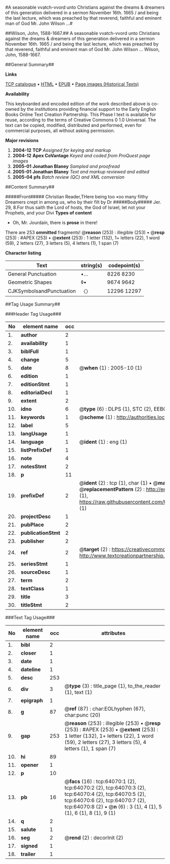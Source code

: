 #A seasonable vvatch-vvord unto Christians against the dreams & dreamers of this generation delivered in a sermon November 16th. 1665 / and being the last lecture, which was preached by that reverend, faithful and eminent man of God Mr. John Wilson ...#

##Wilson, John, 1588-1667.##
A seasonable vvatch-vvord unto Christians against the dreams & dreamers of this generation delivered in a sermon November 16th. 1665 / and being the last lecture, which was preached by that reverend, faithful and eminent man of God Mr. John Wilson ...
Wilson, John, 1588-1667.

##General Summary##

**Links**

[TCP catalogue](http://www.ota.ox.ac.uk/tcp/)  • 
[HTML](http://tei.it.ox.ac.uk/tcp/Texts-HTML/free/A66/A66550.html)  • 
[EPUB](http://tei.it.ox.ac.uk/tcp/Texts-EPUB/free/A66/A66550.epub) • 
[Page images (Historical Texts)](https://data.historicaltexts.jisc.ac.uk/view?pubId=eebo-12596913e&pageId=eebo-12596913e-64070-1)

**Availability**

This keyboarded and encoded edition of the
	       work described above is co-owned by the institutions
	       providing financial support to the Early English Books
	       Online Text Creation Partnership. This Phase I text is
	       available for reuse, according to the terms of Creative
	       Commons 0 1.0 Universal. The text can be copied,
	       modified, distributed and performed, even for
	       commercial purposes, all without asking permission.

**Major revisions**

1. __2004-12__ __TCP__ *Assigned for keying and markup*
1. __2004-12__ __Apex CoVantage__ *Keyed and coded from ProQuest page images*
1. __2005-01__ __Jonathan Blaney__ *Sampled and proofread*
1. __2005-01__ __Jonathan Blaney__ *Text and markup reviewed and edited*
1. __2005-04__ __pfs__ *Batch review (QC) and XML conversion*

##Content Summary##

#####Front#####
Christian Reader,THere being too •oo many filthy Dreamers crept in among us, who by their filt by Dr
#####Body#####
Jer. 29, 8.For thus saith the Lord of hosts, the God of Israel, let not your Prophets, and your Divi
**Types of content**

  * Oh, Mr. Jourdain, there is **prose** in there!

There are 253 **ommitted** fragments! 
 @__reason__ (253) : illegible (253)  •  @__resp__ (253) : #APEX (253)  •  @__extent__ (253) : 1 letter (132), 1+ letters (22), 1 word (59), 2 letters (27), 3 letters (5), 4 letters (1), 1 span (7)

**Character listing**


|Text|string(s)|codepoint(s)|
|---|---|---|
|General Punctuation|•…|8226 8230|
|Geometric Shapes|◊▪|9674 9642|
|CJKSymbolsandPunctuation|〈〉|12296 12297|

##Tag Usage Summary##

###Header Tag Usage###

|No|element name|occ|attributes|
|---|---|---|---|
|1.|__author__|2||
|2.|__availability__|1||
|3.|__biblFull__|1||
|4.|__change__|5||
|5.|__date__|8| @__when__ (1) : 2005-10 (1)|
|6.|__edition__|1||
|7.|__editionStmt__|1||
|8.|__editorialDecl__|1||
|9.|__extent__|2||
|10.|__idno__|6| @__type__ (6) : DLPS (1), STC (2), EEBO-CITATION (1), OCLC (1), VID (1)|
|11.|__keywords__|1| @__scheme__ (1) : http://authorities.loc.gov/ (1)|
|12.|__label__|5||
|13.|__langUsage__|1||
|14.|__language__|1| @__ident__ (1) : eng (1)|
|15.|__listPrefixDef__|1||
|16.|__note__|4||
|17.|__notesStmt__|2||
|18.|__p__|11||
|19.|__prefixDef__|2| @__ident__ (2) : tcp (1), char (1)  •  @__matchPattern__ (2) : ([0-9\-]+):([0-9IVX]+) (1), (.+) (1)  •  @__replacementPattern__ (2) : http://eebo.chadwyck.com/downloadtiff?vid=$1&page=$2 (1), https://raw.githubusercontent.com/textcreationpartnership/Texts/master/tcpchars.xml#$1 (1)|
|20.|__projectDesc__|1||
|21.|__pubPlace__|2||
|22.|__publicationStmt__|2||
|23.|__publisher__|2||
|24.|__ref__|2| @__target__ (2) : https://creativecommons.org/publicdomain/zero/1.0/ (1), http://www.textcreationpartnership.org/docs/. (1)|
|25.|__seriesStmt__|1||
|26.|__sourceDesc__|1||
|27.|__term__|2||
|28.|__textClass__|1||
|29.|__title__|3||
|30.|__titleStmt__|2||


###Text Tag Usage###

|No|element name|occ|attributes|
|---|---|---|---|
|1.|__bibl__|2||
|2.|__closer__|1||
|3.|__date__|1||
|4.|__dateline__|1||
|5.|__desc__|253||
|6.|__div__|3| @__type__ (3) : title_page (1), to_the_reader (1), text (1)|
|7.|__epigraph__|1||
|8.|__g__|87| @__ref__ (87) : char:EOLhyphen (67), char:punc (20)|
|9.|__gap__|253| @__reason__ (253) : illegible (253)  •  @__resp__ (253) : #APEX (253)  •  @__extent__ (253) : 1 letter (132), 1+ letters (22), 1 word (59), 2 letters (27), 3 letters (5), 4 letters (1), 1 span (7)|
|10.|__hi__|89||
|11.|__opener__|1||
|12.|__p__|10||
|13.|__pb__|16| @__facs__ (16) : tcp:64070:1 (2), tcp:64070:2 (2), tcp:64070:3 (2), tcp:64070:4 (2), tcp:64070:5 (2), tcp:64070:6 (2), tcp:64070:7 (2), tcp:64070:8 (2)  •  @__n__ (6) : 3 (1), 4 (1), 5 (1), 6 (1), 8 (1), 9 (1)|
|14.|__q__|2||
|15.|__salute__|1||
|16.|__seg__|2| @__rend__ (2) : decorInit (2)|
|17.|__signed__|1||
|18.|__trailer__|1||
